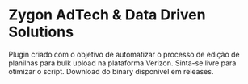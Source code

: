 # Zygon AdTech & Data Driven Solutions

Plugin criado com o objetivo de automatizar o processo de edição de planilhas para bulk upload na plataforma Verizon.
Sinta-se livre para otimizar o script.
Download do binary disponível em releases.
